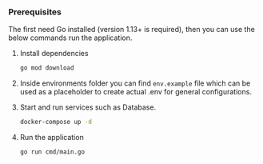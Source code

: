<!-- GETTING STARTED -->
### Prerequisites

The first need Go installed (version 1.13+ is required), then you can use the below commands run the application. 

1. Install dependencies
   ```sh
   go mod download
   ```
2. Inside environments folder you can find `env.example` file which can be used as a placeholder to create actual .env for general configurations.

3. Start and run services such as Database.
   ```sh
   docker-compose up -d
   ```

3. Run the application
   ```sh
   go run cmd/main.go
   ```
